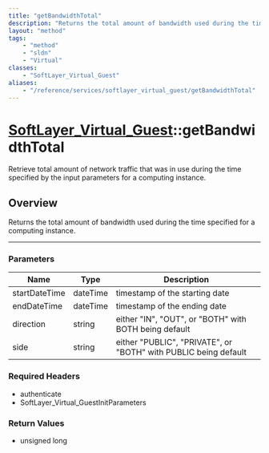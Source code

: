 ```yaml
---
title: "getBandwidthTotal"
description: "Returns the total amount of bandwidth used during the time specified for a computing instance."
layout: "method"
tags:
    - "method"
    - "sldn"
    - "Virtual"
classes:
    - "SoftLayer_Virtual_Guest"
aliases:
    - "/reference/services/softlayer_virtual_guest/getBandwidthTotal"
---
```

# [SoftLayer_Virtual_Guest](/reference/services/SoftLayer_Virtual_Guest)::getBandwidthTotal


Retrieve total amount of network traffic that was in use during the time specified by the input parameters for a computing instance. 


## Overview 
Returns the total amount of bandwidth used during the time specified for a computing instance. 

-----

### Parameters 
|Name | Type | Description |
| --- | --- | --- |
|startDateTime| dateTime| timestamp of the starting date|
|endDateTime| dateTime| timestamp of the ending date|
|direction| string| either "IN", "OUT", or "BOTH" with BOTH being default|
|side| string| either "PUBLIC", "PRIVATE", or "BOTH" with PUBLIC being default|


### Required Headers
* authenticate
* SoftLayer_Virtual_GuestInitParameters


### Return Values
* unsigned long




